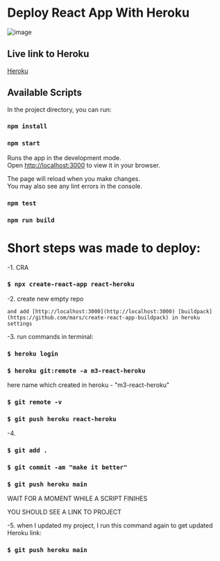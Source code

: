 # Deploy React App With Heroku

![image](https://user-images.githubusercontent.com/85465559/166892317-67dcb24f-7380-46bd-a4d2-e5ba8e9815d4.png)


## Live link to Heroku
[Heroku](https://m3-react-heroku.herokuapp.com/)

## Available Scripts

In the project directory, you can run:

### `npm install`

### `npm start`

Runs the app in the development mode.\
Open [http://localhost:3000](http://localhost:3000) to view it in your browser.

The page will reload when you make changes.\
You may also see any lint errors in the console.

### `npm test`

### `npm run build`


# Short steps was made to deploy:

-1. CRA
### `$ npx create-react-app react-heroku` 

-2. create new empty repo <react-heroku>

    and add [http://localhost:3000](http://localhost:3000) [buildpack](https://github.com/mars/create-react-app-buildpack) in heroku settings

-3. run commands in terminal:
### `$ heroku login`

### `$ heroku git:remote -a m3-react-heroku`

here name which created in heroku - "m3-react-heroku"

### `$ git remote -v`

### `$ git push heroku react-heroku`

-4. 
### `$ git add .`

### `$ git commit -am "make it better"`

### `$ git push heroku main`

WAIT FOR A MOMENT WHILE A SCRIPT FINIHES

YOU SHOULD SEE A LINK TO PROJECT

-5. when I updated my project, I run this command again to get updated Heroku link:

### `$ git push heroku main`
